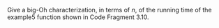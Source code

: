 Give a big-Oh characterization, in terms of $n$, of the running time of the
example5 function shown in Code Fragment 3.10.